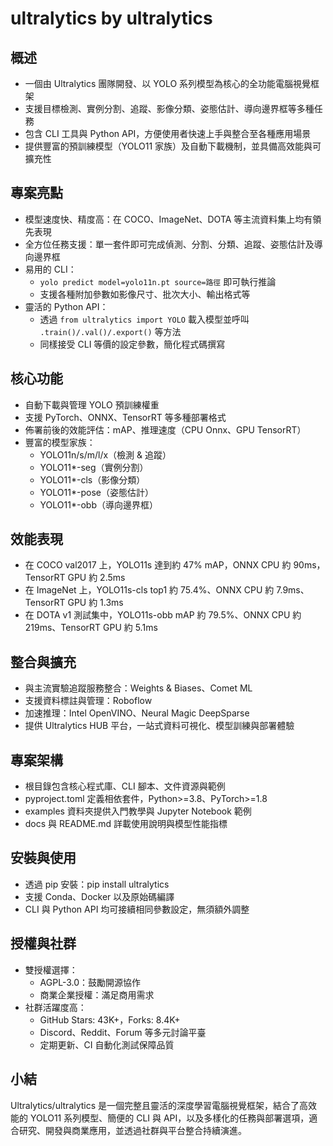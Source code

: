 # ultralytics by ultralytics

## 概述
- 一個由 Ultralytics 團隊開發、以 YOLO 系列模型為核心的全功能電腦視覺框架
- 支援目標檢測、實例分割、追蹤、影像分類、姿態估計、導向邊界框等多種任務
- 包含 CLI 工具與 Python API，方便使用者快速上手與整合至各種應用場景
- 提供豐富的預訓練模型（YOLO11 家族）及自動下載機制，並具備高效能與可擴充性

## 專案亮點
- 模型速度快、精度高：在 COCO、ImageNet、DOTA 等主流資料集上均有領先表現  
- 全方位任務支援：單一套件即可完成偵測、分割、分類、追蹤、姿態估計及導向邊界框  
- 易用的 CLI：
  - `yolo predict model=yolo11n.pt source=路徑` 即可執行推論  
  - 支援各種附加參數如影像尺寸、批次大小、輸出格式等  
- 靈活的 Python API：
  - 透過 `from ultralytics import YOLO` 載入模型並呼叫 `.train()/.val()/.export()` 等方法  
  - 同樣接受 CLI 等價的設定參數，簡化程式碼撰寫

## 核心功能
- 自動下載與管理 YOLO 預訓練權重  
- 支援 PyTorch、ONNX、TensorRT 等多種部署格式  
- 佈署前後的效能評估：mAP、推理速度（CPU Onnx、GPU TensorRT）  
- 豐富的模型家族：
  - YOLO11n/s/m/l/x（檢測 & 追蹤）  
  - YOLO11*-seg（實例分割）  
  - YOLO11*-cls（影像分類）  
  - YOLO11*-pose（姿態估計）  
  - YOLO11*-obb（導向邊界框）  

## 效能表現
- 在 COCO val2017 上，YOLO11s 達到約 47% mAP，ONNX CPU 約 90ms，TensorRT GPU 約 2.5ms  
- 在 ImageNet 上，YOLO11s-cls top1 約 75.4%、ONNX CPU 約 7.9ms、TensorRT GPU 約 1.3ms  
- 在 DOTA v1 測試集中，YOLO11s-obb mAP 約 79.5%、ONNX CPU 約 219ms、TensorRT GPU 約 5.1ms  

## 整合與擴充
- 與主流實驗追蹤服務整合：Weights & Biases、Comet ML  
- 支援資料標註與管理：Roboflow  
- 加速推理：Intel OpenVINO、Neural Magic DeepSparse  
- 提供 Ultralytics HUB 平台，一站式資料可視化、模型訓練與部署體驗  

## 專案架構
- 根目錄包含核心程式庫、CLI 腳本、文件資源與範例  
- pyproject.toml 定義相依套件，Python>=3.8、PyTorch>=1.8  
- examples 資料夾提供入門教學與 Jupyter Notebook 範例  
- docs 與 README.md 詳載使用說明與模型性能指標  

## 安裝與使用
- 透過 pip 安裝：pip install ultralytics  
- 支援 Conda、Docker 以及原始碼編譯  
- CLI 與 Python API 均可接續相同參數設定，無須額外調整  

## 授權與社群
- 雙授權選擇：
  - AGPL-3.0：鼓勵開源協作  
  - 商業企業授權：滿足商用需求  
- 社群活躍度高：
  - GitHub Stars: 43K+，Forks: 8.4K+  
  - Discord、Reddit、Forum 等多元討論平臺  
  - 定期更新、CI 自動化測試保障品質

## 小結
Ultralytics/ultralytics 是一個完整且靈活的深度學習電腦視覺框架，結合了高效能的 YOLO11 系列模型、簡便的 CLI 與 API，以及多樣化的任務與部署選項，適合研究、開發與商業應用，並透過社群與平台整合持續演進。